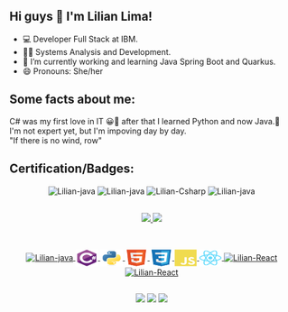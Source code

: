 
## Hi guys 👋 I'm Lilian Lima!

- 💻 Developer Full Stack at IBM.
- 👨‍🎓 Systems Analysis and Development.
- 🌱 I’m currently working and learning Java Spring Boot and Quarkus.
- 😄 Pronouns: She/her

## Some facts about me:

C# was my first love in IT 😀🥰 after that I learned Python and now Java.💪
<br>
I'm not expert yet, but I'm impoving day by day.
<br>
"If there is no wind, row"

## Certification/Badges:
<div style="display: inline_block" align="center">
  <img align="center" alt="Lilian-java" height="80" width="80" src="https://www.green.com.br/site/wp-content/uploads/2019/07/9.png">  
  <img align="center" alt="Lilian-java" height="80" width="80" src="https://images.credly.com/images/58e2cad5-5551-44a6-8285-06d6a4aa9cb3/IBM_Cloud_Essentials.png">
  <img align="center" alt="Lilian-Csharp" height="80" width="80" src="https://images.credly.com/images/4d806c52-ffc0-4c0e-9599-ff7904980fb5/AIX_Sys_Admin_-_AIX_Fundamentals.png">
  <img align="center" alt="Lilian-java" height="80" width="80" src="https://images.credly.com/images/a972f054-be07-4845-85c7-95c8d11852f5/IBM-Agile-Explorer.png">  
  <br>
 </div>
  
## 
<div align="center">
  <a href="https://github.com/LilianBarrosLima">
  <img height="180em" src="https://github-readme-stats.vercel.app/api?username=LilianBarrosLima&show_icons=true&theme=dracula&include_all_commits=true&count_private=true"/>
  <img height="180em" src="https://github-readme-stats.vercel.app/api/top-langs/?username=LilianBarrosLima&layout=compact&langs_count=7&theme=dracula"/>
</div>
 
## 
 <div style="display: inline_block" align="center"><br>
   <img align="center" alt="Lilian-java" height="30" width="40" src="https://cdn.jsdelivr.net/gh/devicons/devicon/icons/java/java-original-wordmark.svg">
   <img align="center" alt="Lilian-Csharp" height="30" width="40" src="https://raw.githubusercontent.com/devicons/devicon/master/icons/csharp/csharp-original.svg">
   <img align="center" alt="Lilian-Python" height="30" width="40" src="https://raw.githubusercontent.com/devicons/devicon/master/icons/python/python-original.svg">
   <img align="center" alt="Lilian-HTML" height="30" width="40" src="https://raw.githubusercontent.com/devicons/devicon/master/icons/html5/html5-original.svg">
   <img align="center" alt="Lilian-CSS" height="30" width="40" src="https://raw.githubusercontent.com/devicons/devicon/master/icons/css3/css3-original.svg">
   <img align="center" alt="Lilian-Js" height="30" width="40" src="https://raw.githubusercontent.com/devicons/devicon/master/icons/javascript/javascript-plain.svg">  
   <img align="center" alt="Lilian-React" height="30" width="40" src="https://raw.githubusercontent.com/devicons/devicon/master/icons/react/react-original.svg">
   <img align="center" alt="Lilian-React" height="30" width="40" src="https://cdn.jsdelivr.net/gh/devicons/devicon/icons/linux/linux-original.svg">
   <img align="center" alt="Lilian-React" height="30" width="40" src="https://cdn.jsdelivr.net/gh/devicons/devicon/icons/mysql/mysql-original.svg">   
</div>

##
<div align="center"> 
  <a href="https://instagram.com/lilianbarroslima" target="_blank"><img src="https://img.shields.io/badge/-Instagram-%23E4405F?style=for-the-badge&logo=instagram&logoColor=white" target="_blank"></a>
 	<a href = "mailto:lilian.barroslima@gmail.com"><img src="https://img.shields.io/badge/-Gmail-%23333?style=for-the-badge&logo=gmail&logoColor=white" target="_blank"></a>
  <a href="https://www.linkedin.com/in/lilian-barros-lima/" target="_blank"><img src="https://img.shields.io/badge/-LinkedIn-%230077B5?style=for-the-badge&logo=linkedin&logoColor=white" target="_blank"></a> 
</div>


